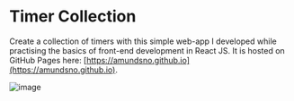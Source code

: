 # Timer Collection
Create a collection of timers with this simple web-app I developed while practising the basics of front-end development in React JS. It is hosted on GitHub Pages here: [https://amundsno.github.io](https://amundsno.github.io).

![image](https://github.com/amundsno/amundsno.github.io/assets/24915157/6101ac12-569b-4388-a2fb-18341aa4442d)

